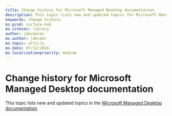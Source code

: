 ```yaml
---
title: Change history for Microsoft Managed Desktop documentation
description: This topic lists new and updated topics for Microsoft Managed Desktop.
keywords: change history
ms.prod: surface-hub
ms.sitesec: library
author: jdeckerms
ms.author: jdecker
ms.topic: article
ms.date: 07/12/2018
ms.localizationpriority: medium
---
```


# Change history for Microsoft Managed Desktop documentation

This topic lists new and updated topics in the [Microsoft Managed Desktop documentation](index.md).

